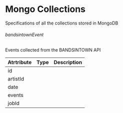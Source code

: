 # Mongo Collections
Specifications of all the collections stored in MongoDB

###### bandsintownEvent
Events collected from the BANDSINTOWN API

| Atrtribute | Type | Description |
| ---------- | ---- | ------------|
| id
| artistId
| date
| events
| jobId

